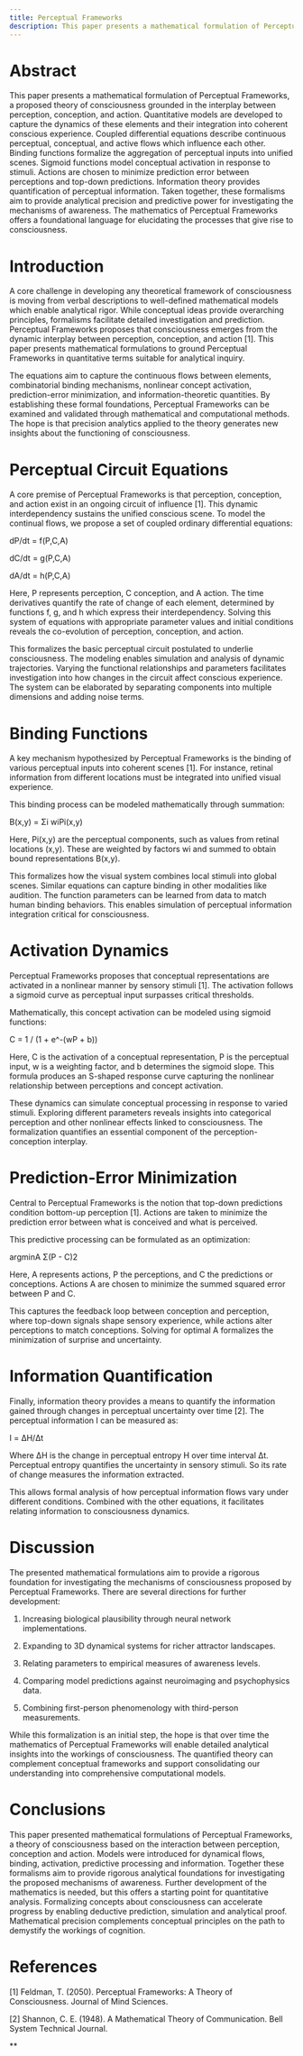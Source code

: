 ```yaml
---
title: Perceptual Frameworks
description: This paper presents a mathematical formulation of Perceptual Frameworks, a proposed theory of consciousness grounded in the interplay between perception, conception, and action. Quantitative models are developed to capture the dynamics of these elements and their integration into coherent conscious experience. Coupled differential equations describe continuous perceptual, conceptual, and active flows which influence each other. Binding functions formalize the aggregation of perceptual inputs into unified scenes. Sigmoid functions model conceptual activation in response to stimuli. Actions are chosen to minimize prediction error between perceptions and top-down predictions. Information theory provides quantification of perceptual information. Taken together, these formalisms aim to provide analytical precision and predictive power for investigating the mechanisms of awareness. The mathematics of Perceptual Frameworks offers a foundational language for elucidating the processes that give rise to consciousness.
---
```

  

# Abstract

This paper presents a mathematical formulation of Perceptual Frameworks, a proposed theory of consciousness grounded in the interplay between perception, conception, and action. Quantitative models are developed to capture the dynamics of these elements and their integration into coherent conscious experience. Coupled differential equations describe continuous perceptual, conceptual, and active flows which influence each other. Binding functions formalize the aggregation of perceptual inputs into unified scenes. Sigmoid functions model conceptual activation in response to stimuli. Actions are chosen to minimize prediction error between perceptions and top-down predictions. Information theory provides quantification of perceptual information. Taken together, these formalisms aim to provide analytical precision and predictive power for investigating the mechanisms of awareness. The mathematics of Perceptual Frameworks offers a foundational language for elucidating the processes that give rise to consciousness.

# Introduction

A core challenge in developing any theoretical framework of consciousness is moving from verbal descriptions to well-defined mathematical models which enable analytical rigor. While conceptual ideas provide overarching principles, formalisms facilitate detailed investigation and prediction. Perceptual Frameworks proposes that consciousness emerges from the dynamic interplay between perception, conception, and action [1]. This paper presents mathematical formulations to ground Perceptual Frameworks in quantitative terms suitable for analytical inquiry. 

The equations aim to capture the continuous flows between elements, combinatorial binding mechanisms, nonlinear concept activation, prediction-error minimization, and information-theoretic quantities. By establishing these formal foundations, Perceptual Frameworks can be examined and validated through mathematical and computational methods. The hope is that precision analytics applied to the theory generates new insights about the functioning of consciousness.

# Perceptual Circuit Equations 

A core premise of Perceptual Frameworks is that perception, conception, and action exist in an ongoing circuit of influence [1]. This dynamic interdependency sustains the unified conscious scene. To model the continual flows, we propose a set of coupled ordinary differential equations:

dP/dt = f(P,C,A)

dC/dt = g(P,C,A) 

dA/dt = h(P,C,A)

Here, P represents perception, C conception, and A action. The time derivatives quantify the rate of change of each element, determined by functions f, g, and h which express their interdependency. Solving this system of equations with appropriate parameter values and initial conditions reveals the co-evolution of perception, conception, and action. 

This formalizes the basic perceptual circuit postulated to underlie consciousness. The modeling enables simulation and analysis of dynamic trajectories. Varying the functional relationships and parameters facilitates investigation into how changes in the circuit affect conscious experience. The system can be elaborated by separating components into multiple dimensions and adding noise terms.

# Binding Functions 

A key mechanism hypothesized by Perceptual Frameworks is the binding of various perceptual inputs into coherent scenes [1]. For instance, retinal information from different locations must be integrated into unified visual experience. 

This binding process can be modeled mathematically through summation:

B(x,y) = Σi wiPi(x,y)

Here, Pi(x,y) are the perceptual components, such as values from retinal locations (x,y). These are weighted by factors wi and summed to obtain bound representations B(x,y). 

This formalizes how the visual system combines local stimuli into global scenes. Similar equations can capture binding in other modalities like audition. The function parameters can be learned from data to match human binding behaviors. This enables simulation of perceptual information integration critical for consciousness.

# Activation Dynamics

Perceptual Frameworks proposes that conceptual representations are activated in a nonlinear manner by sensory stimuli [1]. The activation follows a sigmoid curve as perceptual input surpasses critical thresholds. 

Mathematically, this concept activation can be modeled using sigmoid functions: 

C = 1 / (1 + e^-(wP + b))

Here, C is the activation of a conceptual representation, P is the perceptual input, w is a weighting factor, and b determines the sigmoid slope. This formula produces an S-shaped response curve capturing the nonlinear relationship between perceptions and concept activation.

These dynamics can simulate conceptual processing in response to varied stimuli. Exploring different parameters reveals insights into categorical perception and other nonlinear effects linked to consciousness. The formalization quantifies an essential component of the perception-conception interplay.

# Prediction-Error Minimization

Central to Perceptual Frameworks is the notion that top-down predictions condition bottom-up perception [1]. Actions are taken to minimize the prediction error between what is conceived and what is perceived.

This predictive processing can be formulated as an optimization:

argminA Σ(P - C)2 

Here, A represents actions, P the perceptions, and C the predictions or conceptions. Actions A are chosen to minimize the summed squared error between P and C. 

This captures the feedback loop between conception and perception, where top-down signals shape sensory experience, while actions alter perceptions to match conceptions. Solving for optimal A formalizes the minimization of surprise and uncertainty. 

# Information Quantification

Finally, information theory provides a means to quantify the information gained through changes in perceptual uncertainty over time [2]. The perceptual information I can be measured as:   

I = ΔH/Δt

Where ΔH is the change in perceptual entropy H over time interval Δt. Perceptual entropy quantifies the uncertainty in sensory stimuli. So its rate of change measures the information extracted.

This allows formal analysis of how perceptual information flows vary under different conditions. Combined with the other equations, it facilitates relating information to consciousness dynamics.

# Discussion

The presented mathematical formulations aim to provide a rigorous foundation for investigating the mechanisms of consciousness proposed by Perceptual Frameworks. There are several directions for further development:

1. Increasing biological plausibility through neural network implementations.

2. Expanding to 3D dynamical systems for richer attractor landscapes. 

3. Relating parameters to empirical measures of awareness levels.

4. Comparing model predictions against neuroimaging and psychophysics data.

5. Combining first-person phenomenology with third-person measurements. 

While this formalization is an initial step, the hope is that over time the mathematics of Perceptual Frameworks will enable detailed analytical insights into the workings of consciousness. The quantified theory can complement conceptual frameworks and support consolidating our understanding into comprehensive computational models.

# Conclusions

This paper presented mathematical formulations of Perceptual Frameworks, a theory of consciousness based on the interaction between perception, conception and action. Models were introduced for dynamical flows, binding, activation, predictive processing and information. Together these formalisms aim to provide rigorous analytical foundations for investigating the proposed mechanisms of awareness. Further development of the mathematics is needed, but this offers a starting point for quantitative analysis. Formalizing concepts about consciousness can accelerate progress by enabling deductive prediction, simulation and analytical proof. Mathematical precision complements conceptual principles on the path to demystify the workings of cognition.

# References

[1] Feldman, T. (2050). Perceptual Frameworks: A Theory of Consciousness. Journal of Mind Sciences. 

[2] Shannon, C. E. (1948). A Mathematical Theory of Communication. Bell System Technical Journal.

**
